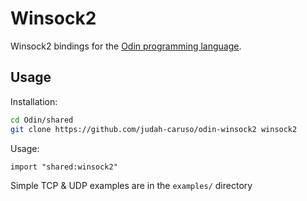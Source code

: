 # Winsock2 

Winsock2 bindings for the [Odin programming language](http://odin-lang.org/).

## Usage

Installation: 

```bash
cd Odin/shared
git clone https://github.com/judah-caruso/odin-winsock2 winsock2
```

Usage: 

```odin
import "shared:winsock2"
```


Simple TCP & UDP examples are in the `examples/` directory